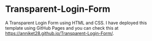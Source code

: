 # Transparent-Login-Form
A Transparent Login Form using HTML and CSS. I have deployed this template using GitHub Pages and you can check this at https://anniket28.github.io/Transparent-Login-Form/.
